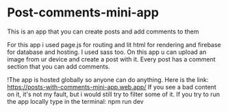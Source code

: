 # Post-comments-mini-app
This is an app that you can create posts and add comments to them

For this app i used page.js for routing and lit html for rendering and firebase for database and hosting.
I used sass too.
On this app u can upload an image from ur device and create a post with it. Every post has a comment section that you can add comments.

!The app is hosted globally so anyone can do anything. Here is the link: https://posts-with-comments-mini-app.web.app/
If you see a bad content on it, it's not my fault, but i would still try to filter some of it.
If you try to run the app locally type in the terminal: npm run dev

